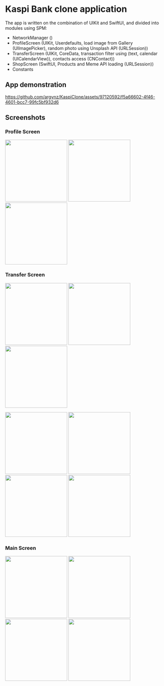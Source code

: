 # Kaspi Bank clone application

The app is written on the combination of UIKit and SwiftUI, and divided into modules using SPM:
* NetworkManager ()
* ProfileScreen (UIKit, Userdefaults, load image from Gallery (UIImagePicker), random photo using Unsplash API (URLSession))
* TransferScreen (UIKit, CoreData, transaction filter using (text, calendar (UICalendarView)), contacts access (CNContact))
* ShopScreen (SwiftUI, Products and Meme API loading (URLSession))
* Constants

## App demonstration
https://github.com/argynz/KaspiClone/assets/97120592/f5a66602-4f46-4601-bcc7-99fc5bf932d6


## Screenshots
### Profile Screen
<p align="left"> 
<img src='https://github.com/argynz/KaspiClone/assets/97120592/343b9e88-d545-41ff-8936-38467d6cb91a' width='200'>
<img src='https://github.com/argynz/KaspiClone/assets/97120592/3fbbd246-6a87-408f-b171-0e8fcb3191ae' width='200'>
<img src='https://github.com/argynz/KaspiClone/assets/97120592/bdc5ea33-5288-4ab3-b8dc-189f637f7b5a' width='200'>
</p>

### Transfer Screen
<p align="left"> 
<img src='https://github.com/argynz/KaspiClone/assets/97120592/90e5d008-d3e0-4a16-a78d-44cc21338ceb' width='200'>
<img src='https://github.com/argynz/KaspiClone/assets/97120592/c23a2b86-cac6-474b-9d61-9ea0143f9e95' width='200'>
<img src='https://github.com/argynz/KaspiClone/assets/97120592/59da4808-7f30-41ef-bc96-daef8ca887f8' width='200'>
</p>
<p align="left"> 
<img src='https://github.com/argynz/KaspiClone/assets/97120592/523d8c6c-0a0e-49be-88f9-96cae8e96393' width='200'>
<img src='https://github.com/argynz/KaspiClone/assets/97120592/bccc2f42-08a7-4f83-b3bc-543ed509d83a' width='200'>
<img src='https://github.com/argynz/KaspiClone/assets/97120592/3ae64bf6-35d9-4aaa-99b8-01b12de05677' width='200'>
<img src='https://github.com/argynz/KaspiClone/assets/97120592/e2dd6636-2c9b-49da-be4f-22915567ec74' width='200'>
</p>

### Main Screen
<p align="left"> 
<img src='https://github.com/argynz/KaspiClone/assets/97120592/3a84d061-901b-4650-9730-df9c725b6f82' width='200'>
<img src='https://github.com/argynz/KaspiClone/assets/97120592/9bb1a006-cf92-4cd5-ab16-f1941108642b' width='200'>
<img src='https://github.com/argynz/KaspiClone/assets/97120592/edf4dcde-98fb-4874-8276-35b598f56c49' width='200'>
<img src='https://github.com/argynz/KaspiClone/assets/97120592/90911620-f622-492d-8500-97da12000b2d' width='200'>
</p>

